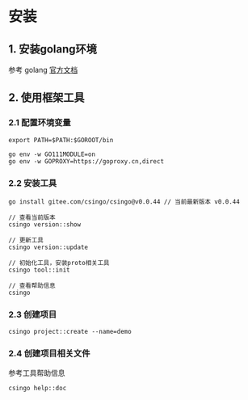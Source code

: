 # 安装

## 1. 安装golang环境

参考 golang [官方文档](https://go-zh.org/doc/)

## 2. 使用框架工具

### 2.1 配置环境变量


```
export PATH=$PATH:$GOROOT/bin

go env -w GO111MODULE=on
go env -w GOPROXY=https://goproxy.cn,direct
```

### 2.2 安装工具


```
go install gitee.com/csingo/csingo@v0.0.44 // 当前最新版本 v0.0.44

// 查看当前版本
csingo version::show

// 更新工具
csingo version::update

// 初始化工具，安装proto相关工具
csingo tool::init

// 查看帮助信息
csingo
```

### 2.3 创建项目


```
csingo project::create --name=demo
```

### 2.4 创建项目相关文件

参考工具帮助信息
```
csingo help::doc
```

